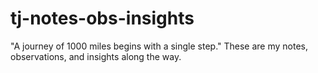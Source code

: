 # tj-notes-obs-insights
"A journey of 1000 miles begins with a single step." These are my notes, observations, and insights along the way.

